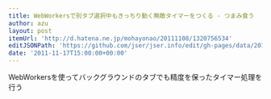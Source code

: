```yaml
---
title: WebWorkersで別タブ選択中もきっちり動く無敵タイマーをつくる - つまみ食う
author: azu
layout: post
itemUrl: 'http://d.hatena.ne.jp/mohayonao/20111108/1320756534'
editJSONPath: 'https://github.com/jser/jser.info/edit/gh-pages/data/2011/11/index.json'
date: '2011-11-17T15:00:00+00:00'
---
```

WebWorkersを使ってバックグラウンドのタブでも精度を保ったタイマー処理を行う
